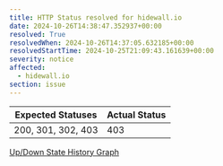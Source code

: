 ```yaml
---
title: HTTP Status resolved for hidewall.io
date: 2024-10-26T14:38:47.352937+00:00
resolved: True
resolvedWhen: 2024-10-26T14:37:05.632185+00:00
resolvedStartTime: 2024-10-25T21:09:43.161639+00:00
severity: notice
affected:
  - hidewall.io
section: issue
---
```


| Expected Statuses | Actual Status  |
|-------------------|----------------|
| 200, 301, 302, 403 | 403 |


[Up/Down State History Graph](hidewall.io-http.html)